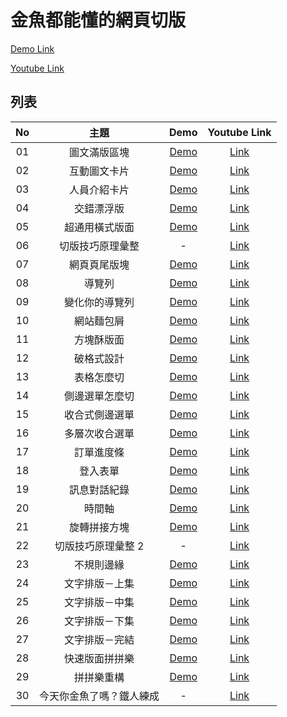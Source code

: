 # 金魚都能懂的網頁切版

[Demo Link](https://alan10332000.github.io/css-layout-practice)

[Youtube Link](https://www.youtube.com/playlist?list=PLqivELodHt3hxeuLX8PYaI8u1GcDaBoJo)

## 列表

| No  |           主題           |                             Demo                              |             Youtube Link             |
| :-: | :----------------------: | :-----------------------------------------------------------: | :----------------------------------: |
| 01  |       圖文滿版區塊       | [Demo](https://alan10332000.github.io/css-layout-practice/01) | [Link](https://youtu.be/rwTMBmnIHcY) |
| 02  |       互動圖文卡片       | [Demo](https://alan10332000.github.io/css-layout-practice/02) | [Link](https://youtu.be/IocyLERRdko) |
| 03  |       人員介紹卡片       | [Demo](https://alan10332000.github.io/css-layout-practice/03) | [Link](https://youtu.be/2Qs0EuqJIYA) |
| 04  |        交錯漂浮版        | [Demo](https://alan10332000.github.io/css-layout-practice/04) | [Link](https://youtu.be/aN7zFs_AT8s) |
| 05  |      超通用橫式版面      | [Demo](https://alan10332000.github.io/css-layout-practice/05) | [Link](https://youtu.be/-mmzaE6eLzY) |
| 06  |     切版技巧原理彙整     |                               -                               | [Link](https://youtu.be/R6q87Rfs0PM) |
| 07  |       網頁頁尾版塊       | [Demo](https://alan10332000.github.io/css-layout-practice/06) | [Link](https://youtu.be/Y02yl_QQNv0) |
| 08  |          導覽列          | [Demo](https://alan10332000.github.io/css-layout-practice/07) | [Link](https://youtu.be/7BydlKueTgY) |
| 09  |      變化你的導覽列      | [Demo](https://alan10332000.github.io/css-layout-practice/08) | [Link](https://youtu.be/9xT8kziyYko) |
| 10  |        網站麵包屑        | [Demo](https://alan10332000.github.io/css-layout-practice/09) | [Link](https://youtu.be/n0yPFtpVRLU) |
| 11  |        方塊酥版面        | [Demo](https://alan10332000.github.io/css-layout-practice/10) | [Link](https://youtu.be/Xhhzzc9YZW4) |
| 12  |        破格式設計        | [Demo](https://alan10332000.github.io/css-layout-practice/11) | [Link](https://youtu.be/l-sQNXNrw3s) |
| 13  |        表格怎麼切        | [Demo](https://alan10332000.github.io/css-layout-practice/12) | [Link](https://youtu.be/zRREfvlLFIU) |
| 14  |      側邊選單怎麼切      | [Demo](https://alan10332000.github.io/css-layout-practice/13) | [Link](https://youtu.be/yB3_LtwBiaE) |
| 15  |      收合式側邊選單      | [Demo](https://alan10332000.github.io/css-layout-practice/14) | [Link](https://youtu.be/-KPbFhZmBPE) |
| 16  |      多層次收合選單      | [Demo](https://alan10332000.github.io/css-layout-practice/15) | [Link](https://youtu.be/_qmdKguG5IY) |
| 17  |        訂單進度條        | [Demo](https://alan10332000.github.io/css-layout-practice/16) | [Link](https://youtu.be/AhHDJcys5tc) |
| 18  |         登入表單         | [Demo](https://alan10332000.github.io/css-layout-practice/17) | [Link](https://youtu.be/G5MA36MboNw) |
| 19  |       訊息對話紀錄       | [Demo](https://alan10332000.github.io/css-layout-practice/18) | [Link](https://youtu.be/1tYhnmhdGNY) |
| 20  |          時間軸          | [Demo](https://alan10332000.github.io/css-layout-practice/19) | [Link](https://youtu.be/AiR22hCQOGs) |
| 21  |       旋轉拼接方塊       | [Demo](https://alan10332000.github.io/css-layout-practice/20) | [Link](https://youtu.be/QKGhYoRHJnI) |
| 22  |    切版技巧原理彙整 2    |                               -                               | [Link](https://youtu.be/cU43gPItOns) |
| 23  |        不規則邊緣        | [Demo](https://alan10332000.github.io/css-layout-practice/21) | [Link](https://youtu.be/7SFuF9XE24s) |
| 24  |      文字排版－上集      | [Demo](https://alan10332000.github.io/css-layout-practice/22) | [Link](https://youtu.be/-2sRROXi2pI) |
| 25  |      文字排版－中集      | [Demo](https://alan10332000.github.io/css-layout-practice/23) | [Link](https://youtu.be/YYHqbVVXIGM) |
| 26  |      文字排版－下集      | [Demo](https://alan10332000.github.io/css-layout-practice/24) | [Link](https://youtu.be/O6ags2wEGbc) |
| 27  |      文字排版－完結      | [Demo](https://alan10332000.github.io/css-layout-practice/25) | [Link](https://youtu.be/VN-GcKUkdis) |
| 28  |      快速版面拼拼樂      | [Demo](https://alan10332000.github.io/css-layout-practice/26) | [Link](https://youtu.be/jdK0GhQ4nok) |
| 29  |        拼拼樂重構        | [Demo](https://alan10332000.github.io/css-layout-practice/27) | [Link](https://youtu.be/hfqSzkzY6cc) |
| 30  | 今天你金魚了嗎？鐵人練成 |                               -                               | [Link](https://youtu.be/biNtxGzUopw) |
